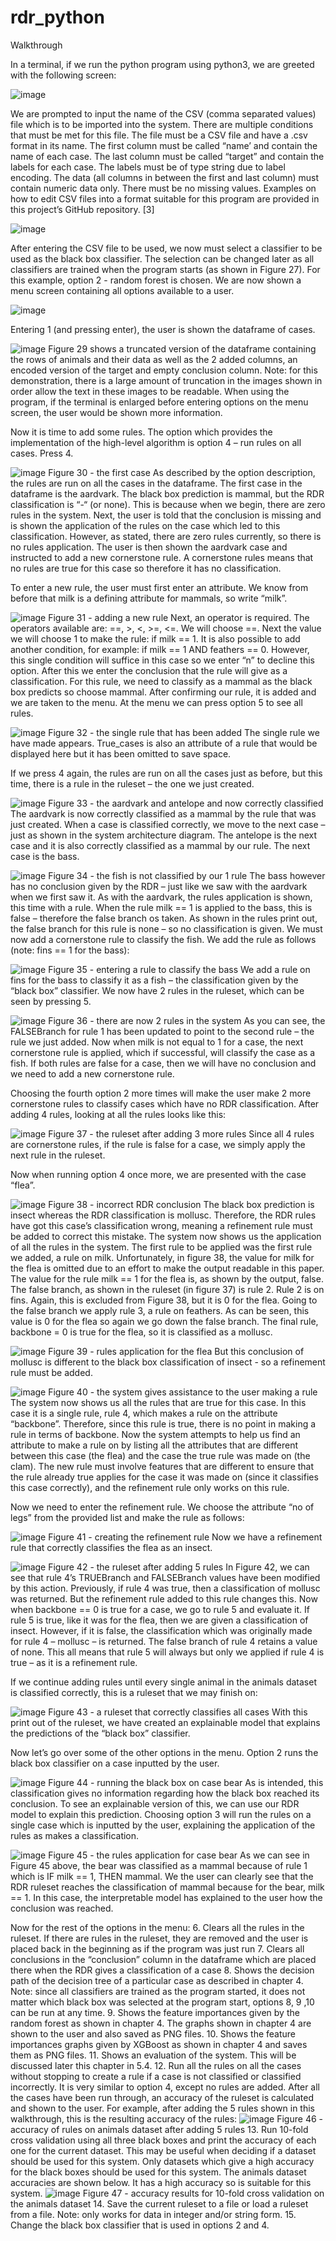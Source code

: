 # rdr_python

Walkthrough

In a terminal, if we run the python program using python3, we are greeted with the following screen:

![image](https://user-images.githubusercontent.com/47731415/144803525-edc35015-cf2a-40e8-b776-0f2880cc5b50.png)

We are prompted to input the name of the CSV (comma separated values) file which is to be imported into the system. There are multiple conditions that must be met for this file. The file must be a CSV file and have a .csv format in its name. The first column must be called “name’ and contain the name of each case. The last column must be called “target” and contain the labels for each case. The labels must be of type string due to label encoding. The data (all columns in between the first and last column) must contain numeric data only. There must be no missing values. Examples on how to edit CSV files into a format suitable for this program are provided in this project’s GitHub repository. [3]
 
![image](https://user-images.githubusercontent.com/47731415/144803551-1207d50a-bf10-41a3-b07c-56650002af0a.png)

After entering the CSV file to be used, we now must select a classifier to be used as the black box classifier. The selection can be changed later as all classifiers are trained when the program starts (as shown in Figure 27). For this example, option 2 - random forest is chosen.
We are now shown a menu screen containing all options available to a user. 
 
![image](https://user-images.githubusercontent.com/47731415/144803580-91394f7f-76e8-4951-b83a-5528f1b63faa.png)

Entering 1 (and pressing enter), the user is shown the dataframe of cases.
 
![image](https://user-images.githubusercontent.com/47731415/144803613-750b1a0b-eb03-4c10-ac25-7a2a9cb25eaa.png)
Figure 29 shows a truncated version of the dataframe containing the rows of animals and their data as well as the 2 added columns, an encoded version of the target and empty conclusion column. Note: for this demonstration, there is a large amount of truncation in the images shown in order allow the text in these images to be readable. When using the program, if the terminal is enlarged before entering options on the menu screen, the user would be shown more information.

Now it is time to add some rules. The option which provides the implementation of the high-level algorithm is option 4 – run rules on all cases. Press 4.

![image](https://user-images.githubusercontent.com/47731415/144803637-f902ea37-246a-4788-af4b-436cf098e759.png)
Figure 30 - the first case
As described by the option description, the rules are run on all the cases in the dataframe. The first case in the dataframe is the aardvark. The black box prediction is mammal, but the RDR classification is “-“ (or none). This is because when we begin, there are zero rules in the system. Next, the user is told that the conclusion is missing and is shown the application of the rules on the case which led to this classification. However, as stated, there are zero rules currently, so there is no rules application. The user is then shown the aardvark case and instructed to add a new cornerstone rule. A cornerstone rules means that no rules are true for this case so therefore it has no classification.

To enter a new rule, the user must first enter an attribute. We know from before that milk is a defining attribute for mammals, so write “milk”.

![image](https://user-images.githubusercontent.com/47731415/144803657-efc9e7f0-189c-442f-a25e-970a115b8915.png)
Figure 31 - adding a new rule
Next, an operator is required. The operators available are: ==, >, <, >=, <=. We will choose ==. Next the value we will choose 1 to make the rule: if milk == 1. It is also possible to add another condition, for example: if milk == 1 AND feathers == 0. However, this single condition will suffice in this case so we enter “n” to decline this option. After this we enter the conclusion that the rule will give as a classification. For this rule, we need to classify as a mammal as the black box predicts so choose mammal. After confirming our rule, it is added and we are taken to the menu. At the menu we can press option 5 to see all rules.

![image](https://user-images.githubusercontent.com/47731415/144803674-687bed2d-a8b2-4234-bfbd-5b0920320a33.png)
Figure 32 - the single rule that has been added
The single rule we have made appears. True_cases is also an attribute of a rule that would be displayed here but it has been omitted to save space.

If we press 4 again, the rules are run on all the cases just as before, but this time, there is a rule in the ruleset – the one we just created.

![image](https://user-images.githubusercontent.com/47731415/144803688-17daa23a-178b-42e6-9a47-22ae07f49a34.png)
Figure 33 - the aardvark and antelope and now correctly classified
The aardvark is now correctly classified as a mammal by the rule that was just created. When a case is classified correctly, we move to the next case – just as shown in the system architecture diagram. The antelope is the next case and it is also correctly classified as a mammal by our rule. The next case is the bass.

![image](https://user-images.githubusercontent.com/47731415/144803706-10d92182-af66-4558-bce1-3a7715dad526.png)
Figure 34 - the fish is not classified by our 1 rule
The bass however has no conclusion given by the RDR – just like we saw with the aardvark when we first saw it. As with the aardvark, the rules application is shown, this time with a rule. When the rule milk == 1 is applied to the bass, this is false – therefore the false branch os taken. As shown in the rules print out, the false branch for this rule is none – so no classification is given. We must now add a cornerstone rule to classify the fish. We add the rule as follows (note: fins == 1 for the bass):

![image](https://user-images.githubusercontent.com/47731415/144803715-bec6966b-c92e-497c-b56a-28e1141434e9.png)
Figure 35 - entering a rule to classify the bass
We add a rule on fins for the bass to classify it as a fish – the classification given by the “black box” classifier. We now have 2 rules in the ruleset, which can be seen by pressing 5.

![image](https://user-images.githubusercontent.com/47731415/144803734-f93aa874-f6b9-4b12-9b73-a606b7764006.png)
Figure 36 - there are now 2 rules in the system
As you can see, the FALSEBranch for rule 1 has been updated to point to the second rule – the rule we just added. Now when milk is not equal to 1 for a case, the next cornerstone rule is applied, which if successful, will classify the case as a fish. If both rules are false for a case, then we will have no conclusion and we need to add a new cornerstone rule.

Choosing the fourth option 2 more times will make the user make 2 more cornerstone rules to classify cases which have no RDR classification. After adding 4 rules, looking at all the rules looks like this:

![image](https://user-images.githubusercontent.com/47731415/144803758-2ac65d70-b7e6-4a33-9634-465f35d192e0.png)
Figure 37 - the ruleset after adding 3 more rules
Since all 4 rules are cornerstone rules, if the rule is false for a case, we simply apply the next rule in the ruleset.

Now when running option 4 once more, we are presented with the case “flea”. 

![image](https://user-images.githubusercontent.com/47731415/144803765-77ec5a3f-7cdb-43cf-aead-280bfe076722.png)
Figure 38 - incorrect RDR conclusion
 The black box prediction is insect whereas the RDR classification is mollusc. Therefore, the RDR rules have got this case’s classification wrong, meaning a refinement rule must be added to correct this mistake. The system now shows us the application of all the rules in the system. The first rule to be applied was the first rule we added, a rule on milk. Unfortunately, in figure 38, the value for milk for the flea is omitted due to an effort to make the output readable in this paper. The value for the rule milk == 1 for the flea is, as shown by the output, false. The false branch, as shown in the ruleset (in figure 37) is rule 2. Rule 2 is on fins. Again, this is excluded from Figure 38, but it is 0 for the flea. Going to the false branch we apply rule 3, a rule on feathers. As can be seen, this value is 0 for the flea so again we go down the false branch. The final rule, backbone = 0 is true for the flea, so it is classified as a mollusc. 

![image](https://user-images.githubusercontent.com/47731415/144803777-f6bb8f9d-84d1-44a2-82cf-1aa61f496f2d.png)
Figure 39 - rules application for the flea
But this conclusion of mollusc is different to the black box classification of insect - so a refinement rule must be added.

![image](https://user-images.githubusercontent.com/47731415/144803791-c2025cf9-a084-4721-b30f-6b89cc7da592.png)
Figure 40 - the system gives assistance to the user making a rule
The system now shows us all the rules that are true for this case. In this case it is a single rule, rule 4, which makes a rule on the attribute “backbone”. Therefore, since this rule is true, there is no point in making a rule in terms of backbone. Now the system attempts to help us find an attribute to make a rule on by listing all the attributes that are different between this case (the flea) and the case the true rule was made on (the clam). The new rule must involve features that are different to ensure that the rule already true applies for the case it was made on (since it classifies this case correctly), and the refinement rule only works on this rule. 

Now we need to enter the refinement rule. We choose the attribute “no of legs” from the provided list and make the rule as follows:

![image](https://user-images.githubusercontent.com/47731415/144803802-65c3482f-f7a7-4148-a139-9bd8ee93c58b.png)
Figure 41 - creating the refinement rule
Now we have a refinement rule that correctly classifies the flea as an insect. 

![image](https://user-images.githubusercontent.com/47731415/144803811-70d55ae5-7b82-4219-aa54-fa415aaa497f.png)
Figure 42 - the ruleset after adding 5 rules
In Figure 42, we can see that rule 4’s TRUEBranch and FALSEBranch values have been modified by this action. Previously, if rule 4 was true, then a classification of mollusc was returned. But the refinement rule added to this rule changes this. Now when backbone == 0 is true for a case, we go to rule 5 and evaluate it. If rule 5 is true, like it was for the flea, then we are given a classification of insect. However, if it is false, the classification which was originally made for rule 4 – mollusc – is returned. The false branch of rule 4 retains a value of none. This all means that rule 5 will always but only we applied if rule 4 is true – as it is a refinement rule.

If we continue adding rules until every single animal in the animals dataset is classified correctly, this is a ruleset that we may finish on:

![image](https://user-images.githubusercontent.com/47731415/144803823-a2789b54-abcf-4254-b307-c2fc72ed860b.png)
Figure 43 - a ruleset that correctly classifies all cases
With this print out of the ruleset, we have created an explainable model that explains the predictions of the “black box” classifier. 

Now let’s go over some of the other options in the menu. Option 2 runs the black box classifier on a case inputted by the user.
 
![image](https://user-images.githubusercontent.com/47731415/144803844-8feb6192-3f55-4606-82f3-18d1c7af30a7.png)
Figure 44 - running the black box on case bear
As is intended, this classification gives no information regarding how the black box reached its conclusion. To see an explainable version of this, we can use our RDR model to explain this prediction. Choosing option 3 will run the rules on a single case which is inputted by the user, explaining the application of the rules as makes a classification.

![image](https://user-images.githubusercontent.com/47731415/144803858-f2976c81-38ef-4c99-a7c9-81f8940fd54f.png)
Figure 45 - the rules application for case bear
As we can see in Figure 45 above, the bear was classified as a mammal because of rule 1 which is IF milk == 1, THEN mammal. We the user can clearly see that the RDR ruleset reaches the classification of mammal because for the bear, milk == 1. In this case, the interpretable model has explained to the user how the conclusion was reached.

Now for the rest of the options in the menu:
6.	Clears all the rules in the ruleset. If there are rules in the ruleset, they are removed and the user is placed back in the beginning as if the program was just run
7.	Clears all conclusions in the “conclusion” column in the dataframe which are placed there when the RDR gives a classification of a case
8.	Shows the decision path of the decision tree of a particular case as described in chapter 4. Note: since all classifiers are trained as the program started, it does not matter which black box was selected at the program start, options 8, 9 ,10 can be run at any time.
9.	Shows the feature importances given by the random forest as shown in chapter 4. The graphs shown in chapter 4 are shown to the user and also saved as PNG files.
10.	Shows the feature importances graphs given by XGBoost as shown in chapter 4 and saves them as PNG files.
11.	Shows an evaluation of the system. This will be discussed later this chapter in 5.4.
12.	Run all the rules on all the cases without stopping to create a rule if a case is not classified or classified incorrectly. It is very similar to option 4, except no rules are added. After all the cases have been run through, an accuracy of the ruleset is calculated and shown to the user. For example, after adding the 5 rules shown in this walkthrough, this is the resulting accuracy of the rules:
![image](https://user-images.githubusercontent.com/47731415/144803875-05c11ba0-f6e3-4381-b8c6-edb5570c9f98.png)
Figure 46 - accuracy of rules on animals dataset after adding 5 rules
13.	Run 10-fold cross validation using all three black boxes and print the accuracy of each one for the current dataset. This may be useful when deciding if a dataset should be used for this system. Only datasets which give a high accuracy for the black boxes should be used for this system. The animals dataset accuracies are shown below. It has a high accuracy so is suitable for this system.
![image](https://user-images.githubusercontent.com/47731415/144803883-2f3d19fd-b0c4-4682-97f3-bafe1e4b344a.png)
Figure 47 - accuracy results for 10-fold cross validation on the animals dataset
14.	Save the current ruleset to a file or load a ruleset from a file. Note: only works for data in integer and/or string form.
15.	Change the black box classifier that is used in options 2 and 4.
